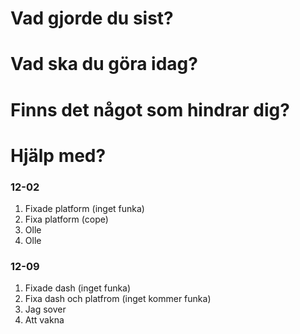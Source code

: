 # Vad gjorde du sist?
# Vad ska du göra idag?
# Finns det något som hindrar dig?
# Hjälp med?

### 12-02
1. Fixade platform (inget funka)
2. Fixa platform (cope)
3. Olle
4. Olle

### 12-09
1. Fixade dash (inget funka)
2. Fixa dash och platfrom (inget kommer funka)
3. Jag sover
4. Att vakna